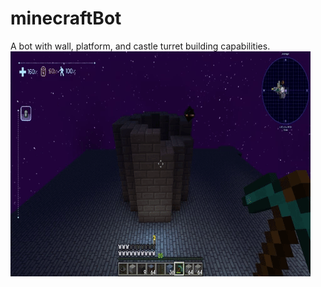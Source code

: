 # minecraftBot
A bot with wall, platform, and castle turret building capabilities.
![](https://github.com/KonoPowa/minecraftBot/blob/main/readmeAssets/castleTurret.gif)

